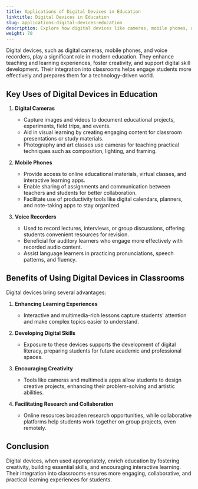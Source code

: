 ```yaml
---
title: Applications of Digital Devices in Education
linktitle: Digital Devices in Education
slug: applications-digital-devices-education
description: Explore how digital devices like cameras, mobile phones, and voice recorders enhance education through creativity, collaboration, and skill development.
weight: 70
---
```


Digital devices, such as digital cameras, mobile phones, and voice recorders, play a significant role in modern education. They enhance teaching and learning experiences, foster creativity, and support digital skill development. Their integration into classrooms helps engage students more effectively and prepares them for a technology-driven world.

## Key Uses of Digital Devices in Education

1. **Digital Cameras**

   - Capture images and videos to document educational projects, experiments, field trips, and events.
   - Aid in visual learning by creating engaging content for classroom presentations or study materials.
   - Photography and art classes use cameras for teaching practical techniques such as composition, lighting, and framing.

2. **Mobile Phones**

   - Provide access to online educational materials, virtual classes, and interactive learning apps.
   - Enable sharing of assignments and communication between teachers and students for better collaboration.
   - Facilitate use of productivity tools like digital calendars, planners, and note-taking apps to stay organized.

3. **Voice Recorders**
   - Used to record lectures, interviews, or group discussions, offering students convenient resources for revision.
   - Beneficial for auditory learners who engage more effectively with recorded audio content.
   - Assist language learners in practicing pronunciations, speech patterns, and fluency.

## Benefits of Using Digital Devices in Classrooms

Digital devices bring several advantages:

1. **Enhancing Learning Experiences**

   - Interactive and multimedia-rich lessons capture students' attention and make complex topics easier to understand.

2. **Developing Digital Skills**

   - Exposure to these devices supports the development of digital literacy, preparing students for future academic and professional spaces.

3. **Encouraging Creativity**

   - Tools like cameras and multimedia apps allow students to design creative projects, enhancing their problem-solving and artistic abilities.

4. **Facilitating Research and Collaboration**
   - Online resources broaden research opportunities, while collaborative platforms help students work together on group projects, even remotely.

## Conclusion

Digital devices, when used appropriately, enrich education by fostering creativity, building essential skills, and encouraging interactive learning. Their integration into classrooms ensures more engaging, collaborative, and practical learning experiences for students.
